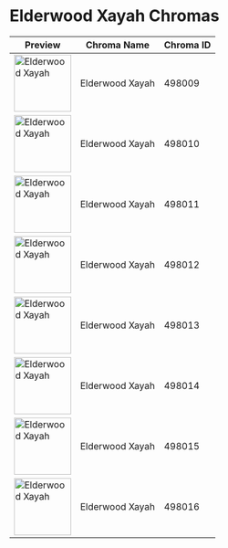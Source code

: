 # Elderwood Xayah Chromas

| Preview | Chroma Name | Chroma ID |
|---|---|---|
| <img src='https://raw.communitydragon.org/latest/plugins/rcp-be-lol-game-data/global/default/v1/champion-chroma-images/498/498009.png' alt='Elderwood Xayah' width='100'> | Elderwood Xayah | 498009 |
| <img src='https://raw.communitydragon.org/latest/plugins/rcp-be-lol-game-data/global/default/v1/champion-chroma-images/498/498010.png' alt='Elderwood Xayah' width='100'> | Elderwood Xayah | 498010 |
| <img src='https://raw.communitydragon.org/latest/plugins/rcp-be-lol-game-data/global/default/v1/champion-chroma-images/498/498011.png' alt='Elderwood Xayah' width='100'> | Elderwood Xayah | 498011 |
| <img src='https://raw.communitydragon.org/latest/plugins/rcp-be-lol-game-data/global/default/v1/champion-chroma-images/498/498012.png' alt='Elderwood Xayah' width='100'> | Elderwood Xayah | 498012 |
| <img src='https://raw.communitydragon.org/latest/plugins/rcp-be-lol-game-data/global/default/v1/champion-chroma-images/498/498013.png' alt='Elderwood Xayah' width='100'> | Elderwood Xayah | 498013 |
| <img src='https://raw.communitydragon.org/latest/plugins/rcp-be-lol-game-data/global/default/v1/champion-chroma-images/498/498014.png' alt='Elderwood Xayah' width='100'> | Elderwood Xayah | 498014 |
| <img src='https://raw.communitydragon.org/latest/plugins/rcp-be-lol-game-data/global/default/v1/champion-chroma-images/498/498015.png' alt='Elderwood Xayah' width='100'> | Elderwood Xayah | 498015 |
| <img src='https://raw.communitydragon.org/latest/plugins/rcp-be-lol-game-data/global/default/v1/champion-chroma-images/498/498016.png' alt='Elderwood Xayah' width='100'> | Elderwood Xayah | 498016 |
